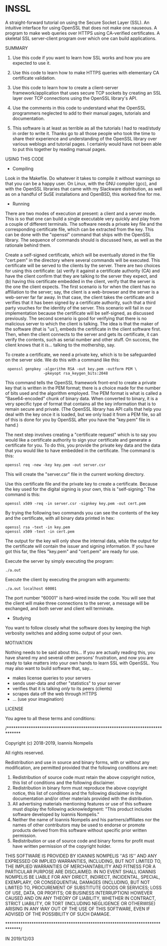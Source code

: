 # INSSL

A straight-forward tutorial on using the Secure Socket Layer (SSL).
An intuitive interface for using OpenSSL that does not make one nauseous.
A program to make web queries over HTTPS using CA-verified certificates.
A skeletal SSL server-client program over which one can build applications.


SUMMARY

1. Use this code if you want to learn how SSL works and how you are expected
to use it.

2. Use this code to learn how to make HTTPS queries with elementary CA
certificate validation.

3. Use this code to learn how to create a client-server framework/application
that uses secure TCP sockets by creating an SSL layer over TCP connections
using the OpenSSL library's API.

4. Use the comments in this code to understand what the OpenSSL programmers
neglected to add to their manual pages, tutorials and documentation.

5. This software is at least as terrible as all the tutorials I had to
read/study in order to write it. Thanks go to all those people who took the
time to share their experience and understanding of the OpenSSL library over
various weblogs and tutorial pages. I certainly would have not been able to
put this together by reading manual pages.


USING THIS CODE

- Compiling

Look in the Makefile. Do whatever it takes to compile it without warnings
so that you can be a happy user. On Linux, with the GNU compiler (gcc), and
with the OpenSSL libraries that came with my Slackware distribution, as well
as on a handful of SuSE installations and OpenBSD, this worked fine for me.

- Running

There are two modes of execution at present: a client and a server mode.
This is so that one can build a single executable very quickly and play from
a couple of different terminals. The software needs a private key file and
the corresponding certificate file, which can be extracted from the key.
This can be done with the "openssl" command that ships with the OpenSSL
library. The sequence of commands should is discussed here, as well as the
rationale behind them.

Create a self-signed certificate, which will be eventually stored in the file
"cert.pem" in the directory where several commands will be executed. This
certificate will be served to the clients by the server. There are two choices
for using this certificate: (a) verify it against a certificate authority (CA)
and have the client confirm that they are talking to the server they expect,
and (b) having this certificate embedded in the client, verify that the server
is the one the client expects. The first scenario is for when the client has
no affiliation to the server; say, the client is a web-browser and the server
is a web-server far far away. In that case, the client takes the certificate
and verifies that it has been signed by a certificate authority, such that a
third party vouches for the identity of the server. This scenario will fail
in our implementation because the certificate will be self-signed, as discussed
previously. The second scenario is good for verifying that there is no
malicious server to which the client is talking. The idea is that the maker
of the software (that is "us'), embeds the certificate in the client software
first. Then, when the client connects to the server and gets its certificate,
it can verify the contents, such as serial number and other stuff. On success,
the client knows that it is... talking to the mothership, say.

To create a certificate, we need a private key, which is to be safeguarded on
the server side. We do this with a command like this:

     openssl genpkey -algorithm RSA -out key.pem -outform PEM \
                     -pkeyopt rsa_keygen_bits:2048

This command tells the OpenSSL framework front-end to create a private key
that is written in the PEM format; there is a choice made for the number of
bits used and the algorithm employed. The PEM format is what is called a
"Base64-encoded" chunk of binary data. When converted to binary, it is a very
specific type of format that contains all the key information that is to remain
secure and private. (The OpenSSL library has API calls that help you deal with
the key once it is loaded, but we only load it from a PEM file, so all of this
is done for you by OpenSSL after you have the "key.pem" file in hand.)

The next step involves creating a "certificate request" which is to say you
would like a certificate authority to sign your certificate and generate a
certificate for you. To do this, you provide the private key data and the
data that you would like to have embedded in the certificate. The command is
this:

    openssl req -new -key key.pem -out server.csr

This will create the "server.csr" file in the current working directory.

Use this certificate file and the private key to create a certificate. Because
the key used for the digital signing is your own, this is "self-signing." The
command is this:

    openssl x509 -req -in server.csr -signkey key.pem -out cert.pem

By trying the following two commands you can see the contents of the key and
the certificate, with all binary data printed in hex:

    openssl rsa -text -in key.pem
    openssl x509 -text -in cert.pem

The output for the key will only show the internal data, while the output for
the certificate will contain the issuer and signing information. If you have
got this far, the files "key.pem" and "cert.pem" are ready for use.

Execute the server by simply executing the program:

    ./a.out

Execute the client by executing the program with arguments:

    ./a.out localhost 60001

The port number "60001" is hard-wired inside the code. You will see that the
client will make three connections to the server, a message will be exchanged,
and both server and client will terminate.

- Studying

You want to follow closely what the software does by keeping the high
verbosity switches and adding some output of your own.


MOTIVATION

Nothing needs to be said about this... If you are actually reading this, you
have shared my and several other persons' frustration, and now you are ready
to take matters into your own hands to learn SSL with OpenSSL. You may also
want to build software that, say...

- makes license queries to your servers
- sends user-data and other "statistics" to your server
- verifies that it is talking _only_ to its peers (clients)
- scrapes data off the web through HTTPS
- ... (use your imagination)


LICENSE

You agree to all these terms and conditions:

/******************************************************************************

 Copyright (c) 2018-2019, Ioannis Nompelis

 All rights reserved.

 Redistribution and use in source and binary forms, with or without any
 modification, are permitted provided that the following conditions are met:
 1. Redistribution of source code must retain the above copyright
    notice, this list of conditions and the following disclaimer.
 2. Redistribution in binary form must reproduce the above copyright
    notice, this list of conditions and the following disclaimer in the
    documentation and/or other materials provided with the distribution.
 3. All advertising materials mentioning features or use of this software
    must display the following acknowledgment:
    "This product includes software developed by Ioannis Nompelis."
 4. Neither the name of Ioannis Nompelis and his partners/affiliates nor the
    names of other contributors may be used to endorse or promote products
    derived from this software without specific prior written permission.
 5. Redistribution or use of source code and binary forms for profit must
    have written permission of the copyright holder.
 
 THIS SOFTWARE IS PROVIDED BY IOANNIS NOMPELIS ''AS IS'' AND ANY
 EXPRESSED OR IMPLIED WARRANTIES, INCLUDING, BUT NOT LIMITED TO, THE IMPLIED
 WARRANTIES OF MERCHANTABILITY AND FITNESS FOR A PARTICULAR PURPOSE ARE
 DISCLAIMED. IN NO EVENT SHALL IOANNIS NOMPELIS BE LIABLE FOR ANY
 DIRECT, INDIRECT, INCIDENTAL, SPECIAL, EXEMPLARY, OR CONSEQUENTIAL DAMAGES
 (INCLUDING, BUT NOT LIMITED TO, PROCUREMENT OF SUBSTITUTE GOODS OR SERVICES;
 LOSS OF USE, DATA, OR PROFITS; OR BUSINESS INTERRUPTION) HOWEVER CAUSED AND
 ON ANY THEORY OF LIABILITY, WHETHER IN CONTRACT, STRICT LIABILITY, OR TORT
 (INCLUDING NEGLIGENCE OR OTHERWISE) ARISING IN ANY WAY OUT OF THE USE OF THIS
 SOFTWARE, EVEN IF ADVISED OF THE POSSIBILITY OF SUCH DAMAGE.

 ******************************************************************************/


IN 2019/12/03

